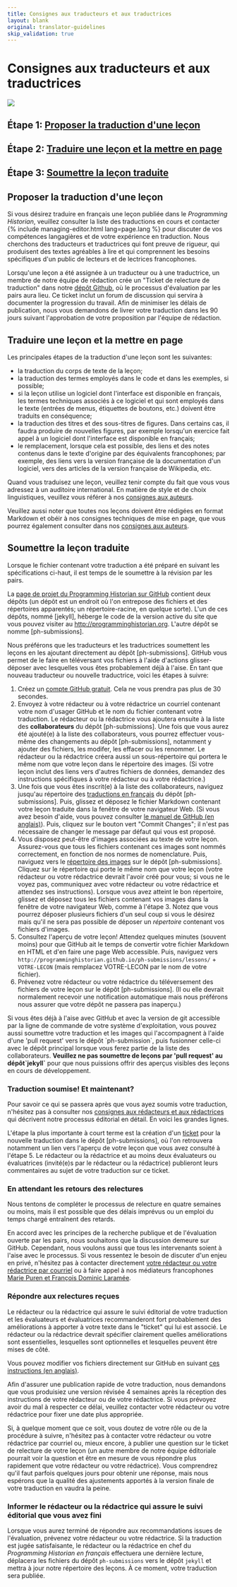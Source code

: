 ```yaml
---
title: Consignes aux traducteurs et aux traductrices
layout: blank
original: translator-guidelines
skip_validation: true
---
```


# Consignes aux traducteurs et aux traductrices
<img src="{{site.baseurl}}/images/author-sm.png" class="garnish rounded float-left" />
<h2 class="noclear">Étape 1: <a href="#proposer-la-traduction-dune-leçon">Proposer la traduction d'une leçon </a></h2>
<h2 class="noclear">Étape 2: <a href="#traduire-une-leçon-et-la-mettre-en-page">Traduire une leçon et la mettre en page</a></h2>
<h2 class="noclear">Étape 3: <a href="#soumettre-la-leçon-traduite">Soumettre la leçon traduite</a></h2>

## Proposer la traduction d'une leçon 
Si vous désirez traduire en français une leçon publiée dans le *Programming Historian*, veuillez consulter la liste des traductions en cours et contacter {% include managing-editor.html lang=page.lang %} pour discuter de vos compétences langagières et de votre expérience en traduction. Nous cherchons des traducteurs et traductrices qui font preuve de rigueur, qui produisent des textes agréables à lire et qui comprennent les besoins spécifiques d'un public de lecteurs et de lectrices francophones.

Lorsqu'une leçon a été assignée à un traducteur ou à une traductrice, un membre de notre équipe de rédaction crée un "Ticket de relecture de traduction" dans notre [dépôt Github](https://github.com/programminghistorian/ph-submissions), où le processus d'évaluation par les pairs aura lieu. Ce ticket inclut un forum de discussion qui servira à documenter la progression du travail. Afin de minimiser les délais de publication, nous vous demandons de livrer votre traduction dans les 90 jours suivant l'approbation de votre proposition par l'équipe de rédaction.

## Traduire une leçon et la mettre en page
Les principales étapes de la traduction d'une leçon sont les suivantes:
- la traduction du corps de texte de la leçon;
- la traduction des termes employés dans le code et dans les exemples, si possible;
- si la leçon utilise un logiciel dont l'interface est disponible en français, les termes techniques associés à ce logiciel et qui sont employés dans le texte (entrées de menus, étiquettes de boutons, etc.) doivent être traduits en conséquence;
- la traduction des titres et des sous-titres de figures. Dans certains cas, il faudra produire de nouvelles figures, par exemple lorsqu'un exercice fait appel à un logiciel dont l'interface est disponible en français;
- le remplacement, lorsque cela est possible, des liens et des notes contenus dans le texte d'origine par des équivalents francophones; par exemple, des liens vers la version française de la documentation d'un logiciel, vers des articles de la version française de Wikipedia, etc.

Quand vous traduisez une leçon, veuillez tenir compte du fait que vous vous adressez à un auditoire international. En matière de style et de choix linguistiques, veuillez vous référer à nos [consignes aux auteurs]({{site.baseurl}}/fr/consignes-auteurs).

Veuillez aussi noter que toutes nos leçons doivent être rédigées en format Markdown et obéir à nos consignes techniques de mise en page, que vous pourrez également consulter dans nos [consignes aux auteurs]({{site.baseurl}}/fr/consignes-auteurs).

## Soumettre la leçon traduite
Lorsque le fichier contenant votre traduction a été préparé en suivant les spécifications ci-haut, il est temps de le soumettre à la révision par les pairs.

La [page de projet du Programming Historian sur GitHub](https://github.com/programminghistorian) contient deux dépôts (un dépôt est un endroit où l'on entrepose des fichiers et des répertoires apparentés; un répertoire-racine, en quelque sorte). L'un de ces dépôts, nommé [jekyll], héberge le code de la version active du site que vous pouvez visiter au http://programminghistorian.org. L'autre dépôt se nomme [ph-submissions].

Nous préférons que les traducteurs et les traductrices soumettent les leçons en les ajoutant directement au dépôt [ph-submissions]. GitHub vous permet de le faire en téléversant vos fichiers à l'aide d'actions glisser-déposer avec lesquelles vous êtes probablement déjà à l'aise. En tant que nouveau traducteur ou nouvelle traductrice, voici les étapes à suivre:

1. Créez un [compte GitHub gratuit](https://github.com/join). Cela ne vous prendra pas plus de 30 secondes.
2. Envoyez à votre rédacteur ou à votre rédactrice un courriel contenant votre nom d'usager GitHub et le nom du fichier contenant votre traduction. Le rédacteur ou la rédactrice vous ajoutera ensuite à la liste des **collaborateurs** du dépôt [ph-submissions]. Une fois que vous aurez été ajouté(e) à la liste des collaborateurs, vous pourrez effectuer vous-même des changements au dépôt [ph-submissions], notamment y ajouter des fichiers, les modifer, les effacer ou les renommer. Le rédacteur ou la rédactrice créera aussi un sous-répertoire qui portera le même nom que votre leçon dans le répertoire des images. (Si votre leçon inclut des liens vers d'autres fichiers de données, demandez des instructions spécifiques à votre rédacteur ou à votre rédactrice.)
3. Une fois que vous êtes inscrit(e) à la liste des collaborateurs, naviguez jusqu'au répertoire des [traductions en français](https://github.com/programminghistorian/ph-submissions/tree/gh-pages/fr/traductions) du dépôt [ph-submissions]. Puis, glissez et déposez le fichier Markdown contenant votre leçon traduite dans la fenêtre de votre navigateur Web. (Si vous avez besoin d'aide, vous pouvez consulter [le manuel de GitHub (en anglais)](https://help.github.com/articles/adding-a-file-to-a-repository/)). Puis, cliquez sur le bouton vert "Commit Changes"; il n'est pas nécessaire de changer le message par défaut qui vous est proposé.
4. Vous disposez peut-être d'images associées au texte de votre leçon. Assurez-vous que tous les fichiers contenant ces images sont nommés correctement, en fonction de nos normes de nomenclature. Puis, naviguez vers le [répertoire des images](https://github.com/programminghistorian/ph-submissions/tree/gh-pages/images) sur le dépôt [ph-submissions]. Cliquez sur le répertoire qui porte le même nom que votre leçon (votre rédacteur ou votre rédactrice devrait l'avoir créé pour vous; si vous ne le voyez pas, communiquez avec votre rédacteur ou votre rédactrice et attendez ses instructions). Lorsque vous avez atteint le bon répertoire, glissez et déposez tous les fichiers contenant vos images dans la fenêtre de votre navigateur Web, comme à l'étape 3. Notez que vous pourrez déposer plusieurs fichiers d'un seul coup si vous le désirez mais qu'il ne sera pas possible de déposer un *répertoire* contenant vos fichiers d'images.
5. Consultez l'aperçu de votre leçon! Attendez quelques minutes (souvent moins) pour que GitHub ait le temps de convertir votre fichier Markdown en HTML et d'en faire une page Web accessible. Puis, naviguez vers `http://programminghistorian.github.io/ph-submissions/lessons/` + `VOTRE-LECON` (mais remplacez VOTRE-LECON par le nom de votre fichier).
6. Prévenez votre rédacteur ou votre rédactrice du téléversement des fichiers de votre leçon sur le dépôt [ph-submissions]. (Il ou elle devrait normalement recevoir une notification automatique mais nous préférons nous assurer que votre dépôt ne passera pas inaperçu.)

<div class="alert alert-info">
  Si vous êtes déjà à l'aise avec GitHub et avec la version de git accessible par la ligne de commande de votre système d'exploitation, vous pouvez aussi soumettre votre traduction et les images qui l'accompagnent à l'aide d'une 'pull request' vers le dépôt `ph-submission`, puis fusionner celle-ci avec le dépôt principal lorsque vous ferez partie de la liste des collaborateurs. <b>Veuillez ne pas soumettre de leçons par 'pull request' au dépôt`jekyll`</b> pour que nous puissions offrir des aperçus visibles des leçons en cours de développement.
</div>

### Traduction soumise! Et maintenant?
Pour savoir ce qui se passera après que vous ayez soumis votre traduction, n'hésitez pas à consulter nos [consignes aux rédacteurs et aux rédactrices](https://programminghistorian.org/fr/consignes-redacteurs) qui décrivent notre processus éditorial en détail. En voici les grandes lignes.

L'étape la plus importante à court terme est la création d'un [ticket](https://github.com/programminghistorian/ph-submissions/issues) pour la nouvelle traduction dans le dépôt [ph-submissions], où l'on retrouvera notamment un lien vers l'aperçu de votre leçon que vous avez consulté à l'étape 5. Le rédacteur ou la rédactrice et au moins deux évaluateurs ou évaluatrices (invité(e)s par le rédacteur ou la rédactrice) publieront leurs commentaires au sujet de votre traduction sur ce ticket.

### En attendant les retours des relectures 
Nous tentons de compléter le processus de relecture en quatre semaines ou moins, mais il est possible que des délais imprévus ou un emploi du temps chargé entraînent des retards.

En accord avec les principes de la recherche publique et de l'évaluation ouverte par les pairs, nous souhaitons que la discussion demeure sur GitHub. Cependant, nous voulons aussi que tous les intervenants soient à l'aise avec le processus. Si vous ressentez le besoin de discuter d'un enjeu en privé, n'hésitez pas à contacter directement [votre rédacteur ou votre rédactrice par courriel](/project-team) ou à faire appel à nos médiateurs francophones [Marie Puren et François Dominic Laramée](/project-team).

### Répondre aux relectures reçues 
Le rédacteur ou la rédactrice qui assure le suivi éditorial de votre traduction et les évaluateurs et évaluatrices recommanderont fort probablement des améliorations à apporter à votre texte dans le "ticket" qui lui est associé. Le rédacteur ou la rédactrice devrait spécifier clairement quelles améliorations sont essentielles, lesquelles sont optionnelles et lesquelles peuvent être mises de côté. 

Vous pouvez modifier vos fichiers directement sur GitHub en suivant [ces instructions (en anglais)](https://help.github.com/articles/editing-files-in-your-repository/).

Afin d'assurer une publication rapide de votre traduction, nous demandons que vous produisiez une version révisée 4 semaines après la réception des instructions de votre rédacteur ou de votre rédactrice. Si vous prévoyez avoir du mal à respecter ce délai, veuillez contacter votre rédacteur ou votre rédactrice pour fixer une date plus appropriée.

Si, à quelque moment que ce soit, vous doutez de votre rôle ou de la procédure à suivre, n'hésitez pas à contacter votre rédacteur ou votre rédactrice par courriel ou, mieux encore, à publier une question sur le ticket de relecture de votre leçon (un autre membre de notre équipe éditoriale pourrait voir la question et être en mesure de vous répondre plus rapidement que votre rédacteur ou votre rédactrice). Vous comprendrez qu'il faut parfois quelques jours pour obtenir une réponse, mais nous espérons que la qualité des ajustements apportés à la version finale de votre traduction en vaudra la peine.

### Informer le rédacteur ou la rédactrice qui assure le suivi éditorial que vous avez fini
Lorsque vous aurez terminé de répondre aux recommandations issues de l'évaluation, prévenez votre rédacteur ou votre rédactrice. Si la traduction est jugée satisfaisante, le rédacteur ou la rédactrice en chef du *Programming Historian en français* effectuera une dernière lecture, déplacera les fichiers du dépôt `ph-submissions` vers le dépôt `jekyll` et mettra à jour notre répertoire des leçons. À ce moment, votre traduction sera publiée.
